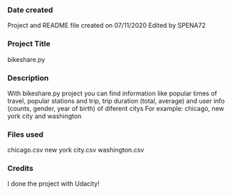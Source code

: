 ### Date created
Project and README file created on 07/11/2020
Edited by SPENA72

### Project Title
bikeshare.py

### Description
With bikeshare.py project you can find information like popular times of travel, popular stations and trip, trip duration (total, average) and user info (counts, gender, year of birth) of diferent citys
For example: chicago, new york city and washington

### Files used
chicago.csv
new york city.csv
washington.csv

### Credits
I done the project with Udacity! 
